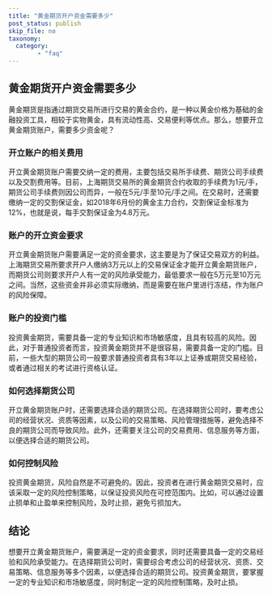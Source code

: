 ```yaml
---
title: "黄金期货开户资金需要多少"
post_status: publish
skip_file: no
taxonomy:
  category:
        - "faq"
---
```


## 黄金期货开户资金需要多少

黄金期货是指通过期货交易所进行交易的黄金合约，是一种以黄金价格为基础的金融投资工具，相较于实物黄金，具有流动性高、交易便利等优点。那么，想要开立黄金期货账户，需要多少资金呢？

### 开立账户的相关费用

开立黄金期货账户需要交纳一定的费用，主要包括交易所手续费、期货公司手续费以及交割费用等。目前，上海期货交易所的黄金期货合约收取的手续费为1元/手，期货公司手续费则因公司而异，一般在5元/手至10元/手之间。在交易时，还需要缴纳一定的交割保证金，如2018年6月份的黄金主力合约，交割保证金标准为12%，也就是说，每手交割保证金为4.8万元。

### 账户的开立资金要求

开立黄金期货账户需要满足一定的资金要求，这主要是为了保证交易双方的利益。上海期货交易所要求开户人缴纳3万元以上的交易保证金才能开立黄金期货账户，而期货公司则要求开户人有一定的风险承受能力，最低要求一般在5万元至10万元之间。当然，这些资金并非必须实际缴纳，而是需要在账户里进行冻结，作为账户的风险保障。

### 账户的投资门槛

投资黄金期货，需要具备一定的专业知识和市场敏感度，且具有较高的风险。因此，对于普通投资者而言，投资黄金期货并不是很容易，需要具备一定的门槛。目前，一些大型的期货公司一般要求普通投资者具有3年以上证券或期货交易经验，或者通过相关的考试进行资格认证。

### 如何选择期货公司

开立黄金期货账户时，还需要选择合适的期货公司。在选择期货公司时，要考虑公司的经营状况、资质等因素，以及公司的交易策略、风险管理措施等，避免选择不良的期货公司而导致风险。此外，还需要关注公司的交易费用、信息服务等方面，以便选择合适的期货公司。

### 如何控制风险

投资黄金期货，风险自然是不可避免的。因此，投资者在进行黄金期货交易时，应该采取一定的风险控制策略，以保证投资风险在可控范围内。比如，可以通过设置止损单和止盈单来控制风险，及时止损，避免亏损加大。

## 结论

想要开立黄金期货账户，需要满足一定的资金要求，同时还需要具备一定的交易经验和风险承受能力。在选择期货公司时，需要综合考虑公司的经营状况、资质、交易策略、信息服务等多个因素，以便选择合适的期货公司。投资黄金期货，要掌握一定的专业知识和市场敏感度，同时制定一定的风险控制策略，及时止损。

